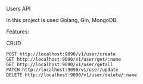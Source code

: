 Users API

In this project is used Golang, Gin, MongoDB.

Features:

CRUD
```
POST http://localhost:9090/v1/user/create
GET http://localhost:9090/v1/user/get/:name
GET http://localhost:9090/v1/user/getall
PATCH http://localhost:9090/v1/user/update
DELETE http://localhost:9090/v1/user/delete/:name
```
